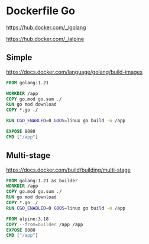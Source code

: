 # Dockerfile Go

https://hub.docker.com/_/golang

https://hub.docker.com/_/alpine

## Simple

https://docs.docker.com/language/golang/build-images

```Dockerfile
FROM golang:1.21

WORKDIR /app
COPY go.mod go.sum ./
RUN go mod download
COPY *.go ./

RUN CGO_ENABLED=0 GOOS=linux go build -o /app

EXPOSE 8080
CMD ["/app"]
```

## Multi-stage

https://docs.docker.com/build/building/multi-stage

```Dockerfile
FROM golang:1.21 as builder
WORKDIR /app
COPY go.mod go.sum ./
RUN go mod download
COPY *.go ./
RUN CGO_ENABLED=0 GOOS=linux go build -o /app

FROM alpine:3.18
COPY --from=builder /app /app
EXPOSE 8080
CMD ["/app"]
```
